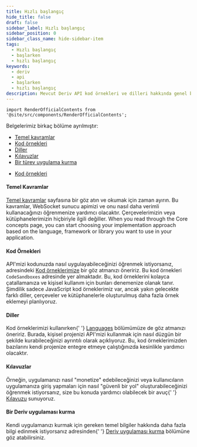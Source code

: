 ```yaml
---
title: Hızlı başlangıç
hide_title: false
draft: false
sidebar_label: Hızlı başlangıç
sidebar_position: 0
sidebar_class_name: hide-sidebar-item
tags:
  - Hızlı başlangıç
  - başlarken
  - hızlı başlangıç
keywords:
  - deriv
  - api
  - başlarken
  - hızlı başlangıç
description: Mevcut Deriv API kod örnekleri ve dilleri hakkında genel bilgi edinin ve ticaret uygulamanızı oluşturmak için bunları nasıl kullanacağınızı öğrenin.
---
```


```mdx-code-block
import RenderOfficialContents from '@site/src/components/RenderOfficialContents';
```

Belgelerimiz birkaç bölüme ayrılmıştır:

<RenderOfficialContents>
  <ul>
    <li>
      <a href='category/core-concepts'>Temel kavramlar</a>
    </li>
    <li>
      <a href='category/code-examples'>Kod örnekleri</a>
    </li>
    <li>
      <a href='category/languages'>Diller</a>
    </li>
    <li>
      <a href='category/guides'>Kılavuzlar</a>
    </li>
    <li>
      <a href='setting-up-a-deriv-application'>Bir türev uygulama kurma</a>
    </li>
  </ul>
  <ul>
    <li>
      <a href='category/code-examples'>Kod örnekleri</a>
    </li>
  </ul>
</RenderOfficialContents>

<RenderOfficialContents>
  <h4>Temel Kavramlar</h4>
</RenderOfficialContents>

<RenderOfficialContents>
    <a href='/docs/category/core-concepts'>Temel kavramlar</a> sayfasına bir göz atın ve okumak için
    zaman ayırın. Bu kavramlar, WebSocket sunucu apimizi
    ve onu nasıl daha verimli kullanacağınızı öğrenmenize yardımcı olacaktır. Çerçevelerimizin veya kütüphanelerimizin hiçbiriyle ilgili değiller.
</RenderOfficialContents>

<RenderOfficialContents>
    When you read through the <Link href='/docs/category/core-concepts'>Core concepts page, you can
    start choosing your implementation approach based on the language, framework or library you want
    to use in your application.
</RenderOfficialContents>

<h4>Kod Örnekleri</h4>

API'mizi kodunuzda nasıl uygulayabileceğinizi öğrenmek istiyorsanız,
adresindeki <a href='/docs/category/code-examples'>Kod örneklerimize</a> bir göz atmanızı öneririz. Bu kod örnekleri
`CodeSandboxes` adresinde yer almaktadır. Bu, kod örneklerini kolayca çatallamanıza ve
kişisel kullanım için bunları denemenize olanak tanır. Şimdilik sadece JavaScript kod örneklerimiz var, ancak yakın gelecekte farklı diller, çerçeveler ve kütüphanelerle oluşturulmuş daha fazla örnek
eklemeyi planlıyoruz.

<RenderOfficialContents>
  <h4>Diller</h4>
</RenderOfficialContents>

<RenderOfficialContents>
    Kod örneklerimizi kullanırken{' '}
    <a href='/docs/category/languages'>Languages</a> bölümümüze de göz atmanızı öneririz. Burada,
    kişisel projenizi API'mizi kullanmak için nasıl düzgün bir şekilde kurabileceğinizi ayrıntılı olarak açıklıyoruz. Bu, kod örneklerimizden bazılarını kendi projenize entegre etmeye çalıştığınızda
    kesinlikle yardımcı olacaktır.
</RenderOfficialContents>

<RenderOfficialContents>
  <h4>Kılavuzlar</h4>
</RenderOfficialContents>

<RenderOfficialContents>
    Örneğin, uygulamanızı nasıl "monetize" edebileceğinizi veya kullanıcıların uygulamanıza giriş yapmaları için nasıl
    "güvenli bir yol" oluşturabileceğinizi öğrenmek istiyorsanız, size bu konuda yardımcı olabilecek bir avuç{' '}
    <a href='/docs/category/guides'>Kılavuzu</a> sunuyoruz.
</RenderOfficialContents>

<RenderOfficialContents>
  <h4>Bir Deriv uygulaması kurma</h4>
</RenderOfficialContents>

<RenderOfficialContents>
    Kendi uygulamanızı kurmak için gereken temel bilgiler hakkında daha fazla bilgi edinmek istiyorsanız
    adresinden{' '}
    <a href='/docs/setting-up-a-deriv-application'>Deriv uygulaması kurma</a> bölümüne göz atabilirsiniz.
</RenderOfficialContents>
